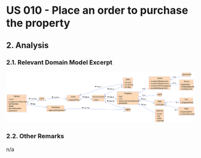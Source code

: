 # US 010 - Place an order to purchase the property

## 2. Analysis

### 2.1. Relevant Domain Model Excerpt 

![Domain Model](svg/us010-domain-model.svg)

### 2.2. Other Remarks

n/a